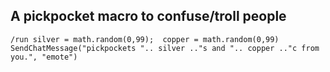 ## A pickpocket macro to confuse/troll people
```
/run silver = math.random(0,99);  copper = math.random(0,99) SendChatMessage("pickpockets ".. silver .."s and ".. copper .."c from you.", "emote")
```

